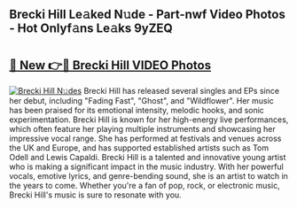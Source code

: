## Brecki Hill Le𝚊ked N𝚞de - Part-nwf Video Photos - Hot Onlyf𝚊ns Le𝚊ks 9yZEQ

# <h2><a href="http://ab13638.deff.icu/?id=Brecki+Hill">🔗 New 👉🔴 Brecki Hill VIDEO Photos</a></h2>

[![Brecki Hill N𝚞des](https://i.imgur.com/rIISA9y.gif)](http://ab13638.deff.icu/?id=Brecki+Hill)
Brecki Hill has released several singles and EPs since her debut, including "Fading Fast", "Ghost", and "Wildflower". Her music has been praised for its emotional intensity, melodic hooks, and sonic experimentation. Brecki Hill is known for her high-energy live performances, which often feature her playing multiple instruments and showcasing her impressive vocal range. She has performed at festivals and venues across the UK and Europe, and has supported established artists such as Tom Odell and Lewis Capaldi. Brecki Hill is a talented and innovative young artist who is making a significant impact in the music industry. With her powerful vocals, emotive lyrics, and genre-bending sound, she is an artist to watch in the years to come. Whether you're a fan of pop, rock, or electronic music, Brecki Hill's music is sure to resonate with you.
